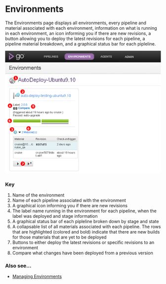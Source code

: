 # Environments

The Environments page displays all environments, every pipeline and material associated with each environment, information on what is running in each environment, an icon informing you if there are new revisions, a button allowing you to deploy the latest revisions for each pipeline, a pipeline material breakdown, and a graphical status bar for each pipleline.

![](../resources/images/cruise/Environments.png)

### Key

1.  Name of the environment
2.  Name of each pipeline associated with the environment
3.  A graphical icon informing you if there are new revisions
4.  The label name running in the environment for each pipeline, when the label was deployed and stage information
5.  A graphical status bar of each pipleline broken down by stage and state
6.  A collapsable list of all materials associated with each pipeline. The rows that are highlighted (colored and bold) indicate that there are new builds for those materials that are yet to be deployed
7.  Buttons to either deploy the latest revisions or specific revisions to an environment
8.  Compare what changes have been deployed from a previous version

### Also see...

-   [Managing Environments](managing_environments.html)